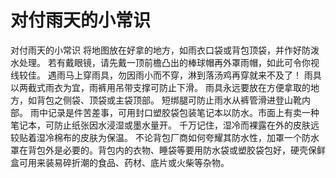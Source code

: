 # 对付雨天的小常识
对付雨天的小常识
将地图放在好拿的地方，如雨衣口袋或背包顶袋，并作好防泼水处理。 若有戴眼镜，请先戴一顶前檐凸出的棒球帽再外罩雨帽，如此可令你视线较佳。
遇雨马上穿雨具，勿因雨小而不穿，淋到落汤鸡再穿就来不及了！ 雨具以两截式雨衣为宜，雨裤用吊带支撑可防止下滑。
雨具永远要放在方便拿取的地方，如背包之侧袋、顶袋或主袋顶部。
短绑腿可防止雨水从裤管滑进登山靴内部。
雨中记录是件苦差事，可用封口塑胶袋包装笔记本以防水。市面上有卖一种笔记本，可防止纸张因水浸湿或墨水量开。
千万记住，湿冷而裸露在外的皮肤远较贴着湿冷棉布的皮肤为保温。
不论背包厂商如何夸耀其防水性，加罩一个防水罩在背包外是必要的。背包内的衣物、睡袋等要用防水袋或塑胶袋包好，硬壳保鲜盒可用来装易碎折潮的食品、药材、底片或火柴等杂物。
